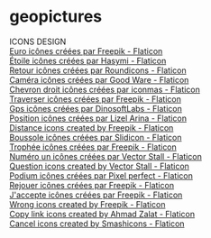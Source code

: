 # geopictures

ICONS DESIGN  
<a href="https://www.flaticon.com/fr/icones-gratuites/euro" title="euro icônes">Euro icônes créées par Freepik - Flaticon</a>  
<a href="https://www.flaticon.com/fr/icones-gratuites/etoile" title="étoile icônes">Étoile icônes créées par Hasymi - Flaticon</a>  
<a href="https://www.flaticon.com/fr/icones-gratuites/retour" title="retour icônes">Retour icônes créées par Roundicons - Flaticon</a>  
<a href="https://www.flaticon.com/fr/icones-gratuites/camera" title="caméra icônes">Caméra icônes créées par Good Ware - Flaticon</a>  
<a href="https://www.flaticon.com/fr/icones-gratuites/chevron-droit" title="chevron droit icônes">Chevron droit icônes créées par iconmas - Flaticon</a>  
<a href="https://www.flaticon.com/fr/icones-gratuites/traverser" title="traverser icônes">Traverser icônes créées par Freepik - Flaticon</a>  
<a href="https://www.flaticon.com/fr/icones-gratuites/gps" title="gps icônes">Gps icônes créées par DinosoftLabs - Flaticon</a>  
<a href="https://www.flaticon.com/fr/icones-gratuites/position" title="position icônes">Position icônes créées par Lizel Arina - Flaticon</a>  
<a href="https://www.flaticon.com/free-icons/distance" title="distance icons">Distance icons created by Freepik - Flaticon</a>  
<a href="https://www.flaticon.com/fr/icones-gratuites/boussole" title="boussole icônes">Boussole icônes créées par Slidicon - Flaticon</a>  
<a href="https://www.flaticon.com/fr/icones-gratuites/trophee" title="trophée icônes">Trophée icônes créées par Freepik - Flaticon</a>  
<a href="https://www.flaticon.com/fr/icones-gratuites/numero-un" title="numéro un icônes">Numéro un icônes créées par Vector Stall - Flaticon</a>  
<a href="https://www.flaticon.com/free-icons/question" title="question icons">Question icons created by Vector Stall - Flaticon</a>  
<a href="https://www.flaticon.com/fr/icones-gratuites/podium" title="podium icônes">Podium icônes créées par Pixel perfect - Flaticon</a>  
<a href="https://www.flaticon.com/fr/icones-gratuites/rejouer" title="rejouer icônes">Rejouer icônes créées par Freepik - Flaticon</a>  
<a href="https://www.flaticon.com/fr/icones-gratuites/jaccepte" title="j'accepte icônes">J'accepte icônes créées par Freepik - Flaticon</a>  
<a href="https://www.flaticon.com/free-icons/wrong" title="wrong icons">Wrong icons created by Freepik - Flaticon</a>  
<a href="https://www.flaticon.com/free-icons/copy-link" title="copy link icons">Copy link icons created by Ahmad Zalat - Flaticon</a>  
<a href="https://www.flaticon.com/free-icons/cancel" title="cancel icons">Cancel icons created by Smashicons - Flaticon</a>  
